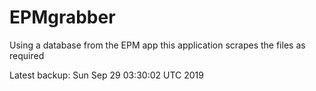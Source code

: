 # EPMgrabber
Using a database from the EPM app this application scrapes the files as required


Latest backup: Sun Sep 29 03:30:02 UTC 2019
